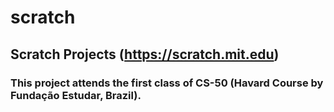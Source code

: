 # scratch
## Scratch Projects (https://scratch.mit.edu)
### This project attends the first class of CS-50 (Havard Course by Fundação Estudar, Brazil).

